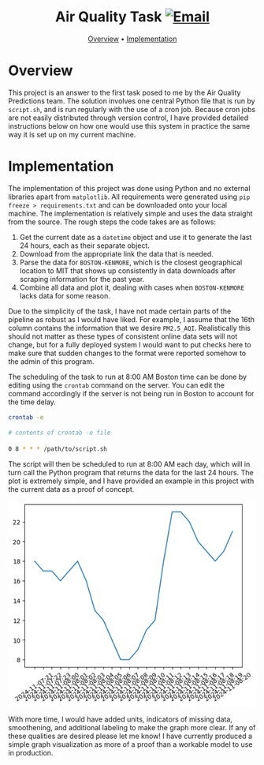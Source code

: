 <div align="center">
  
# Air Quality Task [![Email](https://img.shields.io/badge/EMAIL-mintjjc%40gmail.com-93BFCF?style=flat&logoSize=auto&labelColor=EEE9DA)](mailto:mintjjc@gmail.com)

[Overview](#overview) • [Implementation](#implementation)

</div>

# Overview

This project is an answer to the first task posed to me by the Air Quality Predictions team. The solution involves one central Python file that is run by `script.sh`, and is run regularly with the use of a cron job. Because cron jobs are not easily distributed through version control, I have provided detailed instructions below on how one would use this system in practice the same way it is set up on my current machine.

# Implementation

The implementation of this project was done using Python and no external libraries apart from `matplotlib`. All requirements were generated using `pip freeze > requirements.txt` and can be downloaded onto your local machine. The implementation is relatively simple and uses the data straight from the source. The rough steps the code takes are as follows:

1. Get the current date as a `datetime` object and use it to generate the last 24 hours, each as their separate object.
2. Download from the appropriate link the data that is needed.
3. Parse the data for `BOSTON-KENMORE`, which is the closest geographical location to MIT that shows up consistently in data downloads after scraping information for the past year.
4. Combine all data and plot it, dealing with cases when `BOSTON-KENMORE` lacks data for some reason.

Due to the simplicity of the task, I have not made certain parts of the pipeline as robust as I would have liked. For example, I assume that the 16th column contains the information that we desire `PM2.5_AQI`. Realistically this should not matter as these types of consistent online data sets will not change, but for a fully deployed system I would want to put checks here to make sure that sudden changes to the format were reported somehow to the admin of this program.

The scheduling of the task to run at 8:00 AM Boston time can be done by editing using the `crontab` command on the server. You can edit the command accordingly if the server is not being run in Boston to account for the time delay.

```bash
crontab -e
```

```bash
# contents of crontab -e file

0 8 * * * /path/to/script.sh
```

The script will then be scheduled to run at 8:00 AM each day, which will in turn call the Python program that returns the data for the last 24 hours. The plot is extremely simple, and I have provided an example in this project with the current data as a proof of concept.

<div align="center">
  
![image](plot.png)

</div>

With more time, I would have added units, indicators of missing data, smoothening, and additional labeling to make the graph more clear. If any of these qualities are desired please let me know! I have currently produced a simple graph visualization as more of a proof than a workable model to use in production.
